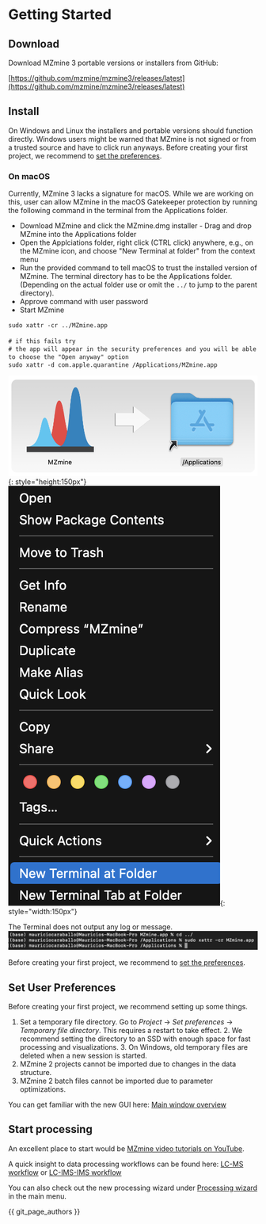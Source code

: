 # Getting Started

## Download

Download MZmine 3 portable versions or installers from GitHub:

[https://github.com/mzmine/mzmine3/releases/latest](https://github.com/mzmine/mzmine3/releases/latest)

## Install

On Windows and Linux the installers and portable versions should function directly. Windows users
might be warned that MZmine is not signed or from a trusted source and have to click run anyways.
Before creating your first project, we recommend to [set the preferences](#set-user-preferences). 

### On macOS

Currently, MZmine 3 lacks a signature for macOS. While we are working on this, user can allow MZmine
in the macOS Gatekeeper protection by running the following command in the terminal from the
Applications folder.

- Download MZmine and click the MZmine.dmg installer - Drag and drop MZmine into the Applications
  folder
- Open the Applciations folder, right click (CTRL click) anywhere, e.g., on the MZmine icon, and
  choose "New Terminal at folder" from the context menu
- Run the provided command to tell macOS to trust the installed version of MZmine. The terminal
  directory has to be the Applications folder. (Depending on the actual folder use or omit the `../`
  to jump to the parent directory).
- Approve command with user password
- Start MZmine

```
sudo xattr -cr ../MZmine.app

# if this fails try
# the app will appear in the security preferences and you will be able to choose the "Open anyway" option
sudo xattr -d com.apple.quarantine /Applications/MZmine.app
```

![](img/install_mac1.png){: style="height:150px"} ![](img/install_mac2.png){: style="width:150px"}

The Terminal does not output any log or message.
![](img/install_mac3.png)

Before creating your first project, we recommend to [set the preferences](#set-user-preferences).

## Set User Preferences

Before creating your first project, we recommend setting up some things.

1. Set a temporary file directory. Go to _Project_ → _Set preferences_ → _Temporary file directory_.
   This requires a restart to take effect.
    2. We recommend setting the directory to an SSD with enough space for fast processing and
       visualizations.
    3. On Windows, old temporary files are deleted when a new session is started.
2. MZmine 2 projects cannot be imported due to changes in the data structure.
3. MZmine 2 batch files cannot be imported due to parameter optimizations.

You can get familiar with the new GUI here: [Main window overview](main-window-overview.md)

## Start processing 

An excellent place to start would be [MZmine video tutorials on YouTube](https://www.youtube.com/@mzmineproject/playlists).

A quick insight to data processing workflows can be found
here: [LC-MS workflow](workflows/lcmsworkflow/lcms-workflow.md)
or [LC-IMS-IMS workflow](workflows/imsworkflow/ion-mobility-data-processing-workflow.md)

You can also check out the new processing wizard under [Processing wizard](wizard.md) in the main menu. 

{{ git_page_authors }}
